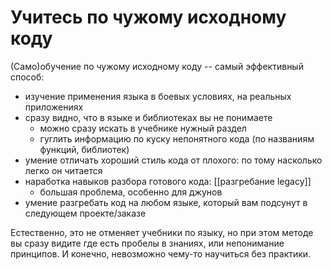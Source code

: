 # Учитесь по чужому исходному коду

(Само)обучение по чужому исходному коду -- самый эффективный способ:
* изучение применения языка в боевых условиях, на реальных приложениях
* сразу видно, что в языке и библиотеках вы не понимаете
  * можно сразу искать в учебнике нужный раздел
  * гуглить информацию по куску непонятного кода (по названиям функций, библиотек)
* умение отличать хороший стиль кода от плохого: по тому насколько легко он читается
* наработка навыков разбора готового кода: [[разгребание legacy]]
  * большая проблема, особенно для джунов
* умение разгребать код на любом языке, который вам подсунут в следующем проекте/заказе

Естественно, это не отменяет учебники по языку, но при этом методе вы сразу видите где есть пробелы в знаниях, или непонимание принципов. И конечно, невозможно чему-то научиться без практики.

